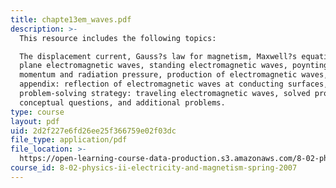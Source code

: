 ```yaml
---
title: chapte13em_waves.pdf
description: >-
  This resource includes the following topics:

  The displacement current, Gauss?s law for magnetism, Maxwell?s equations,
  plane electromagnetic waves, standing electromagnetic waves, poynting vector,
  momentum and radiation pressure, production of electromagnetic waves, summary,
  appendix: reflection of electromagnetic waves at conducting surfaces,
  problem-solving strategy: traveling electromagnetic waves, solved problems,
  conceptual questions, and additional problems.
type: course
layout: pdf
uid: 2d2f227e6fd26ee25f366759e02f03dc
file_type: application/pdf
file_location: >-
  https://open-learning-course-data-production.s3.amazonaws.com/8-02-physics-ii-electricity-and-magnetism-spring-2007/2d2f227e6fd26ee25f366759e02f03dc_chapte13em_waves.pdf
course_id: 8-02-physics-ii-electricity-and-magnetism-spring-2007
---
```

